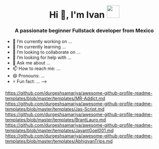 <h1 align="center">Hi 👋, I'm Ivan <img height="40" src="https://emoji.gg/assets/emoji/7333-parrotdance.gif"></h1>
<h3 align="center">A passionate beginner Fullstack developer from Mexico</h3>

- 🔭 I’m currently working on ...
- 🌱 I’m currently learning ...
- 👯 I’m looking to collaborate on ...
- 🤔 I’m looking for help with ...
- 💬 Ask me about ...
- 📫 How to reach me: ...
- 😄 Pronouns: ...
- ⚡ Fun fact: ...
-->


https://github.com/durgeshsamariya/awesome-github-profile-readme-templates/blob/master/templates/MR-Addict.md
https://github.com/durgeshsamariya/awesome-github-profile-readme-templates/blob/master/templates/Jas-Script.md
https://github.com/durgeshsamariya/awesome-github-profile-readme-templates/blob/master/templates/BrantLauro.md
https://github.com/durgeshsamariya/awesome-github-profile-readme-templates/blob/master/templates/JayantGoel001.md
https://github.com/durgeshsamariya/awesome-github-profile-readme-templates/blob/master/templates/AbhigyanTrips.md
